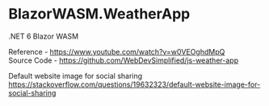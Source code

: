 # BlazorWASM.WeatherApp
.NET 6 Blazor WASM

Reference - https://www.youtube.com/watch?v=w0VEOghdMpQ
<br />
Source Code - https://github.com/WebDevSimplified/js-weather-app
<br />

Default website image for social sharing
<br />
https://stackoverflow.com/questions/19632323/default-website-image-for-social-sharing
